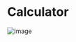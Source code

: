 # Calculator
![image](https://user-images.githubusercontent.com/57596639/177690736-d4adaf37-5d0a-4876-ba09-8d000011d0e1.png)

